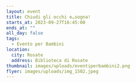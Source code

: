 ```yaml
---
layout: event
title: Chiudi gli occhi e…sogna!
starts_at: 2023-09-27T16:45:00
ends_at: ""
all_day: false
tags:
  - Evento per Bambini
location:
  city: Rosate
  address: Biblioteca di Rosate
thumbnail: images/uploads/eventiperbambini2.png
flyer: images/uploads/img_1502.jpeg
---
```


